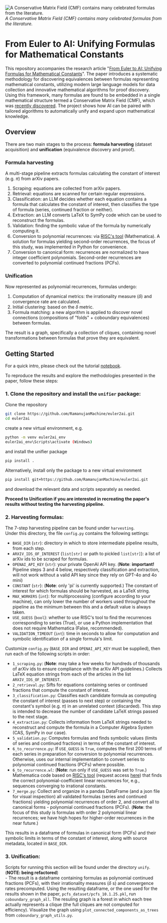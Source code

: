 ![A Conservative Matrix Field (CMF) contains many celebrated formulas from the literature.](image.png)
*A Conservative Matrix Field (CMF) contains many celebrated formulas from the literature.*

# From Euler to AI: Unifying Formulas for Mathematical Constants

This repository accompanies the research article "[From Euler to AI: Unifying Formulas for Mathematical Constants](https://arxiv.org/abs/2502.17533)".
The paper introduces a systematic methodology for discovering equivalences between formulas representing mathematical constants,
utilizing modern large language models for data collection and innovative mathematical algorithms for proof discovery.
Using this framework, many formulas are found to be embedded in a single mathematical structure termed a Conservative Matrix Field (CMF), which was [recently discovered](https://www.pnas.org/doi/10.1073/pnas.2321440121).
The project shows how AI can be paired with tailored algorithms to automatically unify and expand upon mathematical knowledge.

## Overview

There are two main stages to the process: **formula harvesting** (dataset acquisition) and **unification** (equivalence discovery and proof).

### Formula harvesting

A multi-stage pipeline extracts formulas calculating the constant of interest (e.g. $\pi$) from arXiv papers.

1. Scraping: equations are collected from arXiv papers.
2. Retrieval: equations are scanned for certain regular expressions.
3. Classification: an LLM decides whether each equation contains a formula that calculates the constant of interest, then classifies the type of formula (series, continued fraction or neither).
4. Extraction: an LLM converts LaTeX to SymPy code which can be used to reconstruct the formulas.
5. Validation: finding the symbolic value of the formula by numerically computing it.
6. Conversion to polynomial recurrences: via [RISC's tool](https://risc.jku.at/sw/guess/) (Mathematica). A solution for formulas yielding second-order recurrences, the focus of this study, was implemented in Python for convenience.  
7. Conversion to canonical form: recurrences are normalized to have integer coefficient polynomials. Second-order recurrences are converted to polynomial continued fractions (PCFs).

### Unification

Now represented as polynomial recurrences, formulas undergo:  
1. Computation of dynamical metrics: the irrationality measure ($\delta$) and convergence rate are calculated.
2. Initial clustering: based on the $\delta$ metric.
3. Formula matching: a new algorithm is applied to discover novel connections (compositions of "folds" + coboundary equivalences) between formulas.

The result is a graph, specifically a collection of cliques, containing novel transformations between formulas that prove they are equivalent.  

## Getting Started

For a quick intro, please check out the tutorial [notebook](https://colab.research.google.com/drive/13EC9hwEhoA_xvEu_7p_9wbIl2QjDknqC?usp=sharing).

To reproduce the results and explore the methodologies presented in the paper, follow these steps:

### 1. Clone the repository and install the `unifier` package:  
   Clone the repository
   ```bash
   git clone https://github.com/RamanujanMachine/euler2ai.git
   cd euler2ai
   ```
   create a new virtual environment, e.g.
   ```bash
   python -m venv euler2ai_env  
   euler2ai_env\Scripts\activate (Windows)
   ```
   and install the unifier package
   ```bash
   pip install .
   ``` 
   Alternatively, install only the package to a new virtual environment  
   ```bash
   pip install git+https://github.com/RamanujanMachine/euler2ai.git
   ```
   and download the relevant data and scripts separately as needed.

**Proceed to Unification if you are interested in recreating the paper's results without testing the harvesting pipeline.**

### 2. Harvesting formulas:  
   The 7-step harvesting pipeline can be found under `harvesting`.  
   Under this directory, the file `config.py` contains the following settings:  
   - `BASE_DIR` (`str`): directory in which to store intermediate pipeline results, from each step.  
   - `ARXIV_IDS_OF_INTEREST` (`list[str]` or path to pickled `list[str]`): a list of arXiv ids to be scraped for formulas.  
   - `OPENAI_API_KEY` (`str`): your private OpenAI API key. (**Note**: **important!** Pipeline steps 3 and 4 below, respectively classification and extraction, will not work without a valid API key since they rely on GPT-4o and 4o mini)  
   - `CONSTANT` (`str`): (**Note**: only 'pi' is currently supported.) The constant of interest for which formulas should be harvested, as a LaTeX string. 
   - `MAX_WORKERS` (`int`): for multiprocessing (configure according to your machine), can only lower the number of workers used throughout the pipeline as the minimum between this and a default value is always taken.
   - `USE_GUESS` (`bool`): whether to use RISC's tool to find the recurrences corresponding to series (True), or use a Python implementation that does not require Mathematica (False, recommended).
   - `VALIDATION_TIMEOUT` (`int`): time in seconds to allow for computation and symbolic identification of a single formula's limit.  

   Customize `config.py` (`BASE_DIR` and `OPENAI_API_KEY` must be supplied), then run each of the following scripts in order:
   - `1_scraping.py`: (**Note**: may take a few weeks for hundreds of thousands of arXiv ids to ensure compliance with the arXiv API guidelines.) Collects LaTeX equation strings from each of the articles in the list `ARXIV_IDS_OF_INTEREST`.  
   - `2_retrieval.py`: Sifts for equations containing series or continued fractions that compute the constant of interest.
   - `3_classification.py`: Classifies each candidate formula as computing the constant of interest (passes to next step) or containing the constant's symbol (e.g. $\pi$) in an unrelated context (discarded). This step is intended to decrease the number of candidate LaTeX strings passed to the next stage.  
   - `4_extraction.py`: Collects information from LaTeX strings needed to reconstruct and compute the formula in a Computer Algebra System (CAS, SymPy in our case).
   - `5_validation.py`: Computes formulas and finds symbolic values (limits of series and continued fractions) in terms of the constant of interest.
   - `6_to_recurrence.py`: If `USE_GUESS` is `True`, computes the first 200 terms of each series in preparation for conversion to polynomial recurrences. Otherwise, uses our internal implementation to convert series to polynomial continued fractions (PCFs) where possible.
   - `6_to_recurrence.wl`: (**Note**: run only if `USE_GUESS` was set to `True`.) Mathematica code based on [RISC's tool](https://risc.jku.at/sw/guess/) (request access [here](https://www3.risc.jku.at/research/combinat/software/ergosum/installation.html#download)) that finds the correct polynomial-coefficient linear recurrences for, e.g., sequences converging to irrational constants.
   - `7_merge.py`: Collect and organize in a pandas DataFrame (and a json file for visual inspection) all validated formulas (series and continued fractions) yielding polynomial recurrences of order 2, and convert all to canonical forms - polynomial continued fractions (PCFs). (**Note**: the focus of this study is formulas with order 2 polynomial linear recurrences; we have high hopes for higher-order recurrences in the near future.)  

   This results in a dataframe of formulas in canonical form (PCFs) and their symbolic limits in terms of the constant of interest, along with source metadata, located in `BASE_DIR`.  

### 3. Unification:  
   Scripts for running this section will be found under the directory `unify`. (**NOTE: being refactored**)  
    - The result is a dataframe containing formulas as polynomial continued fractions (PCFs), with their irrationality measures ($\delta$ s) and convergence rates precomputed.
   Using the resulting dataframe, or the one used for the results shown in the paper, `pcfs_dataset/pcfs_10.1.25.pkl`, run `coboundary_graph_all`.
   The resuling graph is a forest in which each tree actually represents a clique (the full cliques are not computed for efficiency).
   Visualize the graph using `plot_connected_components_as_trees` from `coboundary_graph_utils.py`.
   

